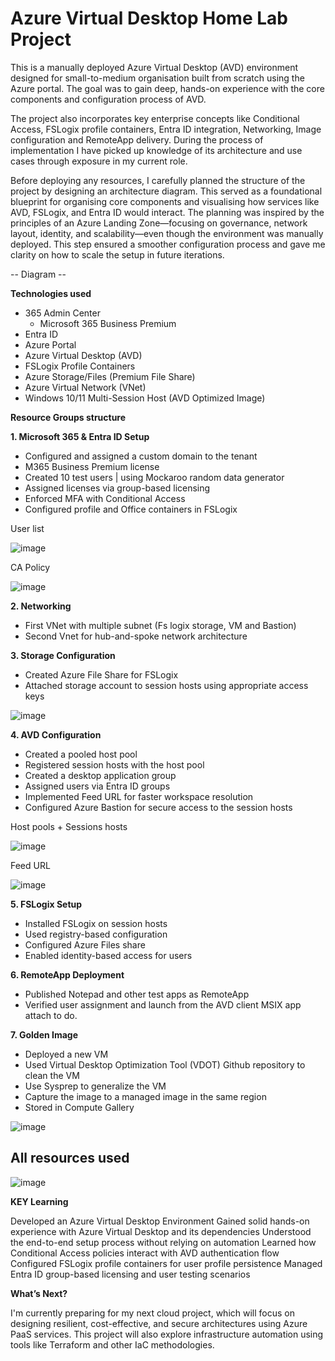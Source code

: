 # Azure Virtual Desktop Home Lab Project

This is a manually deployed Azure Virtual Desktop (AVD) environment designed for small-to-medium organisation built from scratch using the Azure portal. The goal was to gain deep, hands-on experience with the core components and configuration process of AVD. 

The project also incorporates key enterprise concepts like Conditional Access, FSLogix profile containers, Entra ID integration, Networking, Image configuration and RemoteApp delivery. During the process of implementation I have picked up knowledge of its architecture and use cases through exposure in my current role.


Before deploying any resources, I carefully planned the structure of the project by designing an architecture diagram. This served as a foundational blueprint for organising core components and visualising how services like AVD, FSLogix, and Entra ID would interact. The planning was inspired by the principles of an Azure Landing Zone—focusing on governance, network layout, identity, and scalability—even though the environment was manually deployed. This step ensured a smoother configuration process and gave me clarity on how to scale the setup in future iterations.

-- Diagram -- 
  


**Technologies used**
- 365 Admin Center
  -  Microsoft 365 Business Premium
- Entra ID
- Azure Portal
- Azure Virtual Desktop (AVD)
- FSLogix Profile Containers
- Azure Storage/Files (Premium File Share)
- Azure Virtual Network (VNet)
- Windows 10/11 Multi-Session Host (AVD Optimized Image)



**Resource Groups structure**


**1. Microsoft 365 & Entra ID Setup**
- Configured and assigned a custom domain to the tenant
- M365 Business Premium license
- Created 10 test users | using Mockaroo random data generator 
- Assigned licenses via group-based licensing
- Enforced MFA with Conditional Access
- Configured profile and Office containers in FSLogix


User list


![image](https://github.com/user-attachments/assets/192ce179-745d-4111-aa7c-ab89297f6721)

CA Policy


![image](https://github.com/user-attachments/assets/8574e1d9-34c8-4390-91ff-4cd253dbb7d0)


**2. Networking**
- First VNet with multiple subnet (Fs logix storage, VM and Bastion) 
- Second Vnet for hub-and-spoke network architecture

**3. Storage Configuration**
- Created Azure File Share for FSLogix
- Attached storage account to session hosts using appropriate access keys

![image](https://github.com/user-attachments/assets/238aa00e-5a59-4a45-9361-187ca8580f8f)


**4. AVD Configuration**
- Created a pooled host pool
- Registered session hosts with the host pool
- Created a desktop application group
- Assigned users via Entra ID groups
- Implemented Feed URL for faster workspace resolution
- Configured Azure Bastion for secure access to the session hosts

Host pools + Sessions hosts


![image](https://github.com/user-attachments/assets/df29f7b4-d466-4d52-b8f2-3eeb5ebc2643)


Feed URL


![image](https://github.com/user-attachments/assets/77abb9de-f890-400e-8630-fee0a69f411e)


**5. FSLogix Setup**
- Installed FSLogix on session hosts
- Used registry-based configuration
- Configured Azure Files share
- Enabled identity-based access for users

**6. RemoteApp Deployment**
- Published Notepad and other test apps as RemoteApp
- Verified user assignment and launch from the AVD client
MSIX app attach to do.

**7. Golden Image**
- Deployed a new VM
- Used Virtual Desktop Optimization Tool (VDOT) Github repository to clean the VM
- Use Sysprep to generalize the VM
- Capture the image to a managed image in the same region
- Stored in Compute Gallery

![image](https://github.com/user-attachments/assets/aa634a60-e389-4f61-9060-c59b6feba960)


## All resources used


![image](https://github.com/user-attachments/assets/a6e16f2f-ac5b-4cce-aa05-6c94cd0ff085)



**KEY Learning**

Developed an Azure Virtual Desktop Environment 
Gained solid hands-on experience with Azure Virtual Desktop and its dependencies
Understood the end-to-end setup process without relying on automation
Learned how Conditional Access policies interact with AVD authentication flow
Configured FSLogix profile containers for user profile persistence
Managed Entra ID group-based licensing and user testing scenarios


**What’s Next?**

I'm currently preparing for my next cloud project, which will focus on designing resilient, cost-effective, and secure architectures using Azure PaaS services. This project will also explore infrastructure automation using tools like Terraform and other IaC methodologies.


